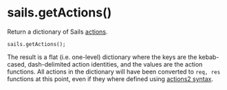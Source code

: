 # sails.getActions()

Return a dictionary of Sails [actions](http://sailsjs.com/documentation/concepts/actions-and-controllers).

```usage
sails.getActions();
```

The result is a flat (i.e. one-level) dictionary where the keys are the kebab-cased, dash-delimited action identities, and the values are the action functions.  All actions in the dictionary will have been converted to `req, res` functions at this point, even if they where defined using [actions2 syntax](https://sailsjs.com/documentation/concepts/actions-and-controllers#?actions-2).


<docmeta name="displayName" value="sails.getActions()">
<docmeta name="pageType" value="method">

